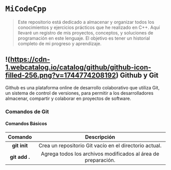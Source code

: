 # `MiCodeCpp`
> Este repositorio está dedicado a almacenar y organizar todos los conocimientos y ejercicios prácticos que he realizado en C++. Aquí llevaré un registro de mis proyectos, conceptos, y soluciones de programación en este lenguaje. El objetivo es tener un historial completo de mi progreso y aprendizaje. 
## !(https://cdn-1.webcatalog.io/catalog/github/github-icon-filled-256.png?v=1744774208192) Github y Git
Github es una plataforma online de desarrollo colaborativo que utiliza Git, un sistema de control de versiones, para permitir a los desarrolladores almacenar, compartir y colaborar en proyectos de software.
### Comandos de Git
#### Comandos Básicos
| Comando      | Descripción |
|:-------------:|:-----------:|
| **git init**     | Crea un repositorio Git vacío en el directorio actual. |
| **git add .**    | Agrega todos los archivos modificados al área de preparación. |


